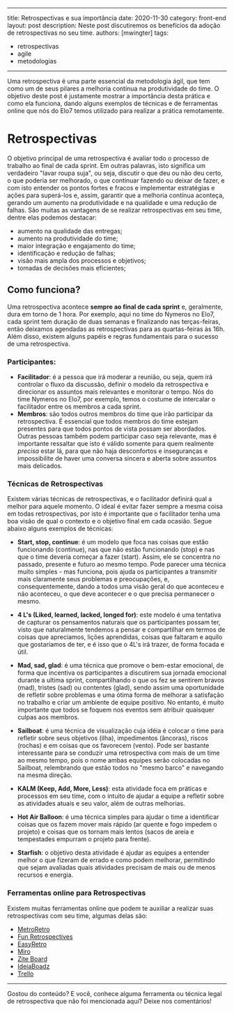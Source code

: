 
---
title: Retrospectivas e sua importância
date: 2020-11-30
category: front-end
layout: post
description: Neste post discutiremos os benefícios da adoção de retrospectivas no seu time.
authors: [mwingter]
tags:
  - retrospectivas
  - agile
  - metodologias
---

Uma retrospectiva é uma parte essencial da metodologia ágil, que tem como um de seus pilares a melhoria contínua na produtividade do time. O objetivo deste post é justamente mostrar a importância desta prática e como ela funciona, dando alguns exemplos de técnicas e de ferramentas online que nós do Elo7 temos utilizado para realizar a prática remotamente.

# Retrospectivas
O objetivo principal de uma retrospectiva é avaliar todo o processo de trabalho ao final de cada sprint. Em outras palavras, isto significa um verdadeiro "lavar roupa suja", ou seja, discutir o que deu ou não deu certo, o que poderia ser melhorado, o que continuar fazendo ou deixar de fazer, e com isto entender os pontos fortes e fracos e implementar estratégias e ações para superá-los e, assim, garantir que a melhoria contínua aconteça, gerando um aumento na produtividade e na qualidade e uma redução de falhas. São muitas as vantagens de se realizar retrospectivas em seu time, dentre elas podemos destacar:
* aumento na qualidade das entregas;
* aumento na produtividade do time;
* maior integração e engajamento do time;
* identificação e redução de falhas;
* visão mais ampla dos processos e objetivos;
* tomadas de decisões mais eficientes;

## Como funciona?
Uma retrospectiva acontece **sempre ao final de cada sprint** e, geralmente, dura em torno de 1 hora. Por exemplo, aqui no time do Nymeros no Elo7, cada sprint tem duração de duas semanas e finalizando nas terças-feiras, então deixamos agendadas as retrospectivas para as quartas-feiras às 16h. Além disso, existem alguns papéis e regras fundamentais para o sucesso de uma retrospectiva.
### Participantes:
* **Facilitador**: é a pessoa que irá moderar a reunião, ou seja, quem irá controlar o fluxo da discussão, definir o modelo da retrospectiva e direcionar os assuntos mais relevantes e monitorar o tempo. Nós do time Nymeros no Elo7, por exemplo, temos o costume de intercalar o facilitador entre os membros a cada sprint.
* **Membros**: são todos outros membros do time que irão participar da retrospectiva. É essencial que todos membros do time estejam presentes para que todos pontos de vista possam ser abordados. Outras pessoas também podem participar caso seja relevante, mas é importante ressaltar que isto é válido somente para quem realmente *precisa* estar lá, para que não haja desconfortos e inseguranças e impossibilite de haver uma conversa sincera e aberta sobre assuntos mais delicados.

### Técnicas de Retrospectivas
Existem várias técnicas de retrospectivas, e o facilitador definirá qual a melhor para aquele momento. O ideal é evitar fazer sempre a mesma coisa em todas retrospectivas, por isto é importante que o facilitador tenha uma boa visão de qual o contexto e o objetivo final em cada ocasião. Segue abaixo alguns exemplos de técnicas:

* **Start, stop, continue**: é um modelo que foca nas coisas que estão funcionando (continue), nas que não estão funcionando (stop) e nas que o time deveria começar a fazer (start). Assim, ele se concentra no passado, presente e futuro ao mesmo tempo. Pode parecer uma técnica muito simples - mas funciona, pois ajuda os participantes a transmitir mais claramente seus problemas e preocupações, e, consequentemente, dando a todos uma visão geral do que aconteceu e não aconteceu, o que deve acontecer e o que precisa permanecer o mesmo.

* **4 L's (Liked, learned, lacked, longed for)**: este modelo é uma tentativa de capturar os pensamentos naturais que os participantes possam ter, visto que naturalmente tendemos a pensar e compartilhar em termos de coisas que apreciamos, lições aprendidas, coisas que faltaram e aquilo que gostaríamos de ter, e é isso que o 4L's irá trazer, de forma focada e útil.

* **Mad, sad, glad**: é uma técnica que promove o bem-estar emocional, de forma que incentiva os participantes a discutirem sua jornada emocional durante a ultima sprint, compartilhando o que os fez se sentirem bravos (mad), tristes (sad) ou contentes (glad), sendo assim uma oportunidade de refletir sobre problemas e uma ótima forma de melhorar a satisfação no trabalho e criar um ambiente de equipe positivo. No entanto, é muito importante que todos se foquem nos eventos sem atribuir quaisquer culpas aos membros.

* **Sailboat**: é uma técnica de visualização cuja idéia é colocar o time para refletir sobre seus objetivos (ilha), impedimentos (âncoras), riscos (rochas) e em coisas que os favorecem (vento). Pode ser bastante interessante para se conduzir uma retrospectiva com mais de um time ao mesmo tempo, pois o nome ambas equipes serão colocadas no Sailboat, relembrando que estão todos no "mesmo barco" e navegando na mesma direção.

* **KALM (Keep, Add, More, Less)**: esta atividade foca em práticas e processos em seu time, com o intuito de ajudar a equipe a refletir sobre as atividades atuais e seu valor, além de outras melhorias.

* **Hot Air Balloon**: é uma técnica simples para ajudar o time a identificar coisas que os fazem mover mais rápido (ar quente e fogo impedem o projeto) e coisas que os tornam mais lentos (sacos de areia e tempestades empurram o projeto para frente).

* **Starfish**: o objetivo desta atividade é ajudar as equipes a entender melhor o que fizeram de errado e como podem melhorar, permitindo que sejam avaliadas quais atividades precisam de mais ou de menos recursos e energia.



### Ferramentas online para Retrospectivas
Existem muitas ferramentas online que podem te auxiliar a realizar suas retrospectivas com seu time, algumas delas são:
* [MetroRetro](https://metroretro.io/)
* [Fun Retrospectives](https://www.funretrospectives.com/)
* [EasyRetro](https://easyretro.io/)
* [Miro](https://miro.com/)
* [Zite Board](https://ziteboard.com/)
* [IdeiaBoadz](https://ideaboardz.com/)
* [Trello](https://trello.com/)

___
Gostou do conteúdo? E você, conhece alguma ferramenta ou técnica legal de retrospectiva que não foi mencionada aqui? Deixe nos comentários!
